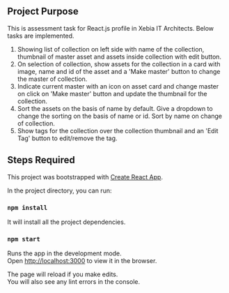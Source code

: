## Project Purpose

This is assessment task for React.js profile in Xebia IT Architects. Below tasks are implemented.

1. Showing list of collection on left side with name of the collection, thumbnail of master asset and assets inside collection with edit button.
2. On selection of collection, show assets for the collection in a card with image, name and id of the asset and a 'Make master' button to change the master of collection.
3. Indicate current master with an icon on asset card and change master on click on 'Make master' button and update the thumbnail for the collection.
4. Sort the assets on the basis of name by default. Give a dropdown to change the sorting on the basis of name or id. Sort by name on change of collection.
5. Show tags for the collection over the collection thumbnail and an 'Edit Tag' button to edit/remove the tag.

## Steps Required

This project was bootstrapped with [Create React App](https://github.com/facebook/create-react-app).

In the project directory, you can run:

### `npm install`

It will install all the project dependencies.

### `npm start`

Runs the app in the development mode.<br />
Open [http://localhost:3000](http://localhost:3000) to view it in the browser.

The page will reload if you make edits.<br />
You will also see any lint errors in the console.